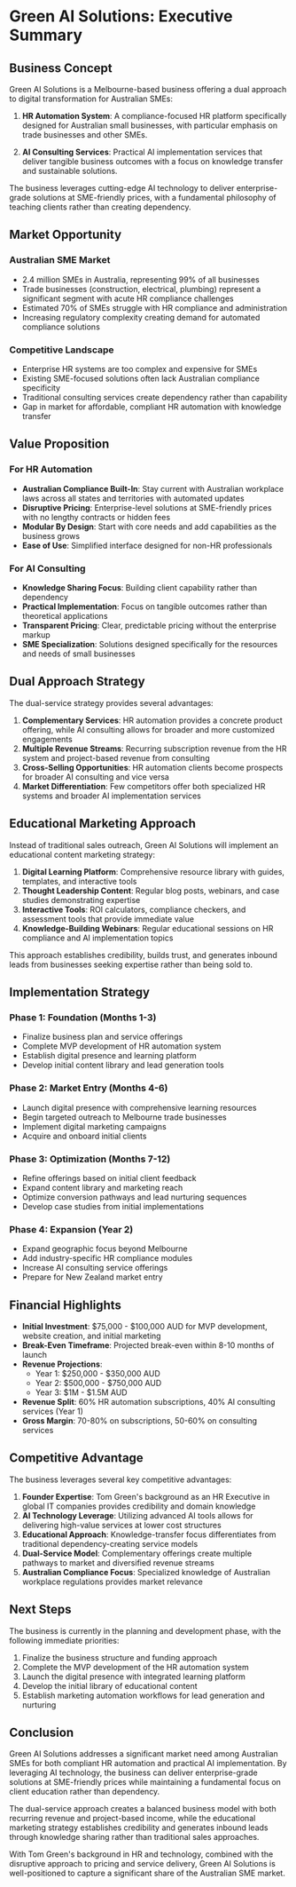 # Green AI Solutions: Executive Summary

## Business Concept

Green AI Solutions is a Melbourne-based business offering a dual approach to digital transformation for Australian SMEs:

1. **HR Automation System**: A compliance-focused HR platform specifically designed for Australian small businesses, with particular emphasis on trade businesses and other SMEs.

2. **AI Consulting Services**: Practical AI implementation services that deliver tangible business outcomes with a focus on knowledge transfer and sustainable solutions.

The business leverages cutting-edge AI technology to deliver enterprise-grade solutions at SME-friendly prices, with a fundamental philosophy of teaching clients rather than creating dependency.

## Market Opportunity

### Australian SME Market
- 2.4 million SMEs in Australia, representing 99% of all businesses
- Trade businesses (construction, electrical, plumbing) represent a significant segment with acute HR compliance challenges
- Estimated 70% of SMEs struggle with HR compliance and administration
- Increasing regulatory complexity creating demand for automated compliance solutions

### Competitive Landscape
- Enterprise HR systems are too complex and expensive for SMEs
- Existing SME-focused solutions often lack Australian compliance specificity
- Traditional consulting services create dependency rather than capability
- Gap in market for affordable, compliant HR automation with knowledge transfer

## Value Proposition

### For HR Automation
- **Australian Compliance Built-In**: Stay current with Australian workplace laws across all states and territories with automated updates
- **Disruptive Pricing**: Enterprise-level solutions at SME-friendly prices with no lengthy contracts or hidden fees
- **Modular By Design**: Start with core needs and add capabilities as the business grows
- **Ease of Use**: Simplified interface designed for non-HR professionals

### For AI Consulting
- **Knowledge Sharing Focus**: Building client capability rather than dependency
- **Practical Implementation**: Focus on tangible outcomes rather than theoretical applications
- **Transparent Pricing**: Clear, predictable pricing without the enterprise markup
- **SME Specialization**: Solutions designed specifically for the resources and needs of small businesses

## Dual Approach Strategy

The dual-service strategy provides several advantages:

1. **Complementary Services**: HR automation provides a concrete product offering, while AI consulting allows for broader and more customized engagements
2. **Multiple Revenue Streams**: Recurring subscription revenue from the HR system and project-based revenue from consulting
3. **Cross-Selling Opportunities**: HR automation clients become prospects for broader AI consulting and vice versa
4. **Market Differentiation**: Few competitors offer both specialized HR systems and broader AI implementation services

## Educational Marketing Approach

Instead of traditional sales outreach, Green AI Solutions will implement an educational content marketing strategy:

1. **Digital Learning Platform**: Comprehensive resource library with guides, templates, and interactive tools
2. **Thought Leadership Content**: Regular blog posts, webinars, and case studies demonstrating expertise
3. **Interactive Tools**: ROI calculators, compliance checkers, and assessment tools that provide immediate value
4. **Knowledge-Building Webinars**: Regular educational sessions on HR compliance and AI implementation topics

This approach establishes credibility, builds trust, and generates inbound leads from businesses seeking expertise rather than being sold to.

## Implementation Strategy

### Phase 1: Foundation (Months 1-3)
- Finalize business plan and service offerings
- Complete MVP development of HR automation system
- Establish digital presence and learning platform
- Develop initial content library and lead generation tools

### Phase 2: Market Entry (Months 4-6)
- Launch digital presence with comprehensive learning resources
- Begin targeted outreach to Melbourne trade businesses
- Implement digital marketing campaigns
- Acquire and onboard initial clients

### Phase 3: Optimization (Months 7-12)
- Refine offerings based on initial client feedback
- Expand content library and marketing reach
- Optimize conversion pathways and lead nurturing sequences
- Develop case studies from initial implementations

### Phase 4: Expansion (Year 2)
- Expand geographic focus beyond Melbourne
- Add industry-specific HR compliance modules
- Increase AI consulting service offerings
- Prepare for New Zealand market entry

## Financial Highlights

- **Initial Investment**: $75,000 - $100,000 AUD for MVP development, website creation, and initial marketing
- **Break-Even Timeframe**: Projected break-even within 8-10 months of launch
- **Revenue Projections**:
  - Year 1: $250,000 - $350,000 AUD
  - Year 2: $500,000 - $750,000 AUD
  - Year 3: $1M - $1.5M AUD
- **Revenue Split**: 60% HR automation subscriptions, 40% AI consulting services (Year 1)
- **Gross Margin**: 70-80% on subscriptions, 50-60% on consulting services

## Competitive Advantage

The business leverages several key competitive advantages:

1. **Founder Expertise**: Tom Green's background as an HR Executive in global IT companies provides credibility and domain knowledge
2. **AI Technology Leverage**: Utilizing advanced AI tools allows for delivering high-value services at lower cost structures
3. **Educational Approach**: Knowledge-transfer focus differentiates from traditional dependency-creating service models
4. **Dual-Service Model**: Complementary offerings create multiple pathways to market and diversified revenue streams
5. **Australian Compliance Focus**: Specialized knowledge of Australian workplace regulations provides market relevance

## Next Steps

The business is currently in the planning and development phase, with the following immediate priorities:

1. Finalize the business structure and funding approach
2. Complete the MVP development of the HR automation system
3. Launch the digital presence with integrated learning platform
4. Develop the initial library of educational content
5. Establish marketing automation workflows for lead generation and nurturing

## Conclusion

Green AI Solutions addresses a significant market need among Australian SMEs for both compliant HR automation and practical AI implementation. By leveraging AI technology, the business can deliver enterprise-grade solutions at SME-friendly prices while maintaining a fundamental focus on client education rather than dependency.

The dual-service approach creates a balanced business model with both recurring revenue and project-based income, while the educational marketing strategy establishes credibility and generates inbound leads through knowledge sharing rather than traditional sales approaches.

With Tom Green's background in HR and technology, combined with the disruptive approach to pricing and service delivery, Green AI Solutions is well-positioned to capture a significant share of the Australian SME market.